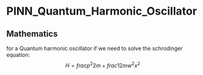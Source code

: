 # PINN_Quantum_Harmonic_Oscillator
## Mathematics
for a Quantum harmonic oscillator if we need to solve the schrodinger equation:
$$ H = frac{p^2}{2m} + frac{1}{2} m w^2 x^2 $$
